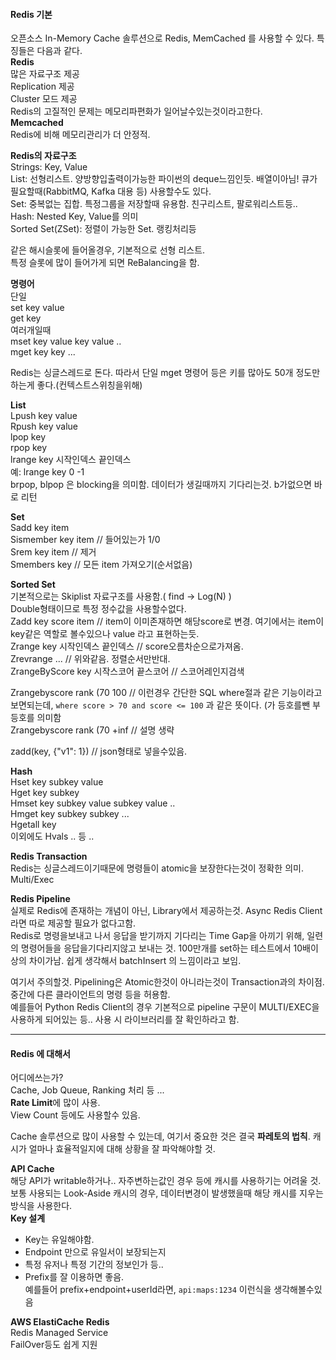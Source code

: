 #### Redis 기본  
오픈소스 In-Memory Cache 솔루션으로 Redis, MemCached 를 사용할 수 있다. 특징들은 다음과 같다.    
**Redis**  
많은 자료구조 제공  
Replication 제공  
Cluster 모드 제공  
Redis의 고질적인 문제는 메모리파편화가 일어날수있는것이라고한다.  
**Memcached**  
Redis에 비해 메모리관리가 더 안정적.  
	
**Redis의 자료구조**  
Strings: Key, Value  
List: 선형리스트. 양방향입출력이가능한 파이썬의 deque느낌인듯. 배열이아님! 큐가 필요할때(RabbitMQ, Kafka 대용 등) 사용할수도 있다.     
Set: 중복없는 집합. 특정그룹을 저장할때 유용함. 친구리스트, 팔로워리스트등..  
Hash: Nested Key, Value를 의미  
Sorted Set(ZSet): 정렬이 가능한 Set. 랭킹처리등  
	
같은 해시슬롯에 들어올경우, 기본적으로 선형 리스트.  
특정 슬롯에 많이 들어가게 되면 ReBalancing을 함.  

**명령어**  
단일  
set key value  
get key  
여러개일때  
mset key value key value ..  
mget key key ...  

Redis는 싱글스레드로 돈다. 따라서 단일 mget 명령어 등은 키를 많아도 50개 정도만 하는게 좋다.(컨텍스트스위칭을위해)  

**List**  
Lpush key value  
Rpush key value  
lpop key  
rpop key  
lrange key 시작인덱스 끝인덱스  
	예: lrange key 0 -1  
brpop, blpop 은 blocking을 의미함. 데이터가 생길때까지 기다리는것. b가없으면 바로 리턴  

**Set**  
Sadd key item  
Sismember key item  // 들어있는가 1/0  
Srem key item  // 제거  
Smembers key  // 모든 item 가져오기(순서없음)  

**Sorted Set**  
기본적으로는 Skiplist 자료구조를 사용함.( find -> Log(N) )  
Double형태이므로 특정 정수값을 사용할수없다.  
Zadd key score item  // item이 이미존재하면 해당score로 변경. 여기에서는 item이 key같은 역할로 볼수있으나 value 라고 표현하는듯.  
Zrange key 시작인덱스 끝인덱스  // score오름차순으로가져옴.  
Zrevrange ... // 위와같음. 정렬순서만반대.  
ZrangeByScore key 시작스코어 끝스코어 // 스코어레인지검색  

Zrangebyscore rank (70 100 // 이런경우 간단한 SQL where절과 같은 기능이라고 보면되는데, `where score > 70 and score <= 100` 과 같은 뜻이다. (가 등호를뺀 부등호를 의미함  
Zrangebyscore rank (70 +inf // 설명 생략  

zadd(key, {"v1": 1}) // json형태로 넣을수있음.  


**Hash**  
Hset key subkey value  
Hget key subkey  
Hmset key subkey value subkey value ..  
Hmget key subkey subkey ...  
Hgetall key  
이외에도 Hvals .. 등 ..  


**Redis Transaction**  
Redis는 싱글스레드이기때문에 명령들이 atomic을 보장한다는것이 정확한 의미.  
Multi/Exec  

**Redis Pipeline**  
실제로 Redis에 존재하는 개념이 아닌, Library에서 제공하는것. Async Redis Client라면 따로 제공할 필요가 없다고함.    
Redis로 명령을보내고 나서 응답을 받기까지 기다리는 Time Gap을 아끼기 위해, 일련의 명령어들을 응답을기다리지않고 보내는 것. 100만개를 set하는 테스트에서 10배이상의 차이가남. 쉽게 생각해서 batchInsert 의 느낌이라고 보임.  

여기서 주의할것. Pipelining은 Atomic한것이 아니라는것이 Transaction과의 차이점. 중간에 다른 클라이언트의 명령 등을 허용함.  
예를들어 Python Redis Client의 경우 기본적으로 pipeline 구문이 MULTI/EXEC을 사용하게 되어있는 등.. 사용 시 라이브러리를 잘 확인하라고 함.  

---  

#### Redis 에 대해서  
어디에쓰는가?  
Cache, Job Queue, Ranking 처리 등 ...  
**Rate Limit**에 많이 사용.  
View Count 등에도 사용할수 있음.  


Cache 솔루션으로 많이 사용할 수 있는데, 여기서 중요한 것은 결국 **파레토의 법칙**. 캐시가 얼마나 효율적일지에 대해 상황을 잘 파악해야할 것.  

**API Cache**  
해당 API가 writable하거나.. 자주변하는값인 경우 등에 캐시를 사용하기는 어려울 것. 보통 사용되는 Look-Aside 캐시의 경우, 데이터변경이 발생했을때 해당 캐시를 지우는 방식을 사용한다.    
**Key 설계**  
- Key는 유일해야함.  
- Endpoint 만으로 유일서이 보장되는지
- 특정 유저나 특정 기간의 정보인가 등..  
- Prefix를 잘 이용하면 좋음.  
예를들어 prefix+endpoint+userId라면, `api:maps:1234` 이런식을 생각해볼수있음  

**AWS ElastiCache Redis**  
Redis Managed Service  
FailOver등도 쉽게 지원  



 

